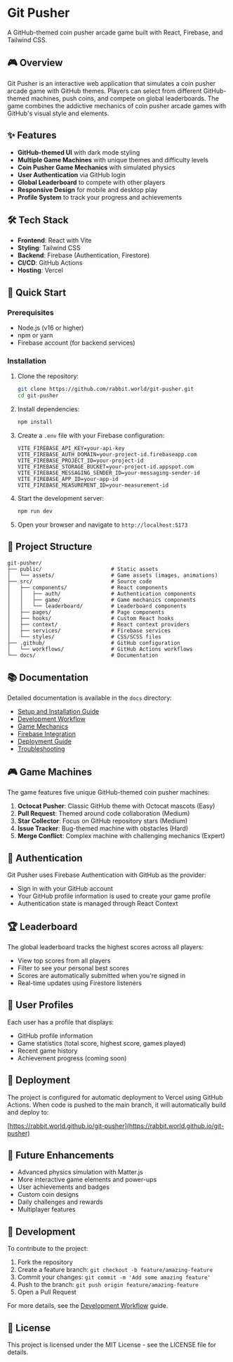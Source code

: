 # Git Pusher

A GitHub-themed coin pusher arcade game built with React, Firebase, and Tailwind CSS.

## 🎮 Overview

Git Pusher is an interactive web application that simulates a coin pusher arcade game with GitHub themes. Players can select from different GitHub-themed machines, push coins, and compete on global leaderboards. The game combines the addictive mechanics of coin pusher arcade games with GitHub's visual style and elements.

## ✨ Features

- **GitHub-themed UI** with dark mode styling
- **Multiple Game Machines** with unique themes and difficulty levels
- **Coin Pusher Game Mechanics** with simulated physics
- **User Authentication** via GitHub login
- **Global Leaderboard** to compete with other players
- **Responsive Design** for mobile and desktop play
- **Profile System** to track your progress and achievements

## 🛠️ Tech Stack

- **Frontend**: React with Vite
- **Styling**: Tailwind CSS
- **Backend**: Firebase (Authentication, Firestore)
- **CI/CD**: GitHub Actions
- **Hosting**: Vercel

## 🚀 Quick Start

### Prerequisites

- Node.js (v16 or higher)
- npm or yarn
- Firebase account (for backend services)

### Installation

1. Clone the repository:
   ```bash
   git clone https://github.com/rabbit.world/git-pusher.git
   cd git-pusher
   ```

2. Install dependencies:
   ```bash
   npm install
   ```

3. Create a `.env` file with your Firebase configuration:
   ```
   VITE_FIREBASE_API_KEY=your-api-key
   VITE_FIREBASE_AUTH_DOMAIN=your-project-id.firebaseapp.com
   VITE_FIREBASE_PROJECT_ID=your-project-id
   VITE_FIREBASE_STORAGE_BUCKET=your-project-id.appspot.com
   VITE_FIREBASE_MESSAGING_SENDER_ID=your-messaging-sender-id
   VITE_FIREBASE_APP_ID=your-app-id
   VITE_FIREBASE_MEASUREMENT_ID=your-measurement-id
   ```

4. Start the development server:
   ```bash
   npm run dev
   ```

5. Open your browser and navigate to `http://localhost:5173`

## 📁 Project Structure

```
git-pusher/
├── public/                      # Static assets
│   └── assets/                  # Game assets (images, animations)
├── src/                         # Source code
│   ├── components/              # React components
│   │   ├── auth/                # Authentication components
│   │   ├── game/                # Game mechanics components
│   │   └── leaderboard/         # Leaderboard components
│   ├── pages/                   # Page components
│   ├── hooks/                   # Custom React hooks
│   ├── context/                 # React context providers
│   ├── services/                # Firebase services
│   └── styles/                  # CSS/SCSS files
├── .github/                     # GitHub configuration
│   └── workflows/               # GitHub Actions workflows
└── docs/                        # Documentation
```

## 📚 Documentation

Detailed documentation is available in the `docs` directory:

- [Setup and Installation Guide](./docs/setup.md)
- [Development Workflow](./docs/development.md)
- [Game Mechanics](./docs/game-mechanics.md)
- [Firebase Integration](./docs/firebase-integration.md)
- [Deployment Guide](./docs/deployment.md)
- [Troubleshooting](./docs/troubleshooting.md)

## 🎮 Game Machines

The game features five unique GitHub-themed coin pusher machines:

1. **Octocat Pusher**: Classic GitHub theme with Octocat mascots (Easy)
2. **Pull Request**: Themed around code collaboration (Medium)
3. **Star Collector**: Focus on GitHub repository stars (Medium)
4. **Issue Tracker**: Bug-themed machine with obstacles (Hard)
5. **Merge Conflict**: Complex machine with challenging mechanics (Expert)

## 🔐 Authentication

Git Pusher uses Firebase Authentication with GitHub as the provider:

- Sign in with your GitHub account
- Your GitHub profile information is used to create your game profile
- Authentication state is managed through React Context

## 🏆 Leaderboard

The global leaderboard tracks the highest scores across all players:

- View top scores from all players
- Filter to see your personal best scores
- Scores are automatically submitted when you're signed in
- Real-time updates using Firestore listeners

## 👤 User Profiles

Each user has a profile that displays:

- GitHub profile information
- Game statistics (total score, highest score, games played)
- Recent game history
- Achievement progress (coming soon)

## 🚀 Deployment

The project is configured for automatic deployment to Vercel using GitHub Actions. When code is pushed to the main branch, it will automatically build and deploy to:

[https://rabbit.world.github.io/git-pusher](https://rabbit.world.github.io/git-pusher)

## 🔮 Future Enhancements

- Advanced physics simulation with Matter.js
- More interactive game elements and power-ups
- User achievements and badges
- Custom coin designs
- Daily challenges and rewards
- Multiplayer features

## 🧪 Development

To contribute to the project:

1. Fork the repository
2. Create a feature branch: `git checkout -b feature/amazing-feature`
3. Commit your changes: `git commit -m 'Add some amazing feature'`
4. Push to the branch: `git push origin feature/amazing-feature`
5. Open a Pull Request

For more details, see the [Development Workflow](./docs/development.md) guide.

## 📄 License

This project is licensed under the MIT License - see the LICENSE file for details.
